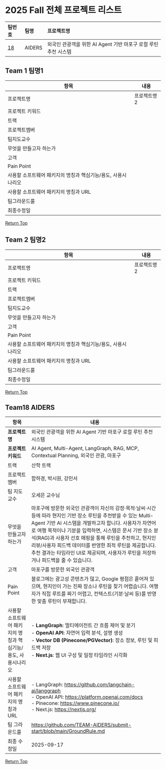# 2025 Fall 전체 프로젝트 리스트
|팀번호|팀명|프로젝트명|
|:---|:---|:---|
|[18](#team-18-AIDERS)|AIDERS|외국인 관광객을 위한 AI Agent 기반 마포구 로컬 루틴 추천 시스템|

## Team 1 팀명1
|항목|내용|
|---|---|
|프로젝트명|프로젝트명2|
|프로젝트 키워드||
|트랙||
|프로젝트멤버||
|팀지도교수||
|무엇을 만들고자 하는가||
|고객||
|Pain Point||
|사용할 소프트웨어 패키지의 명칭과 핵심기능/용도, 사용시나리오||
|사용할 소프트웨어 패키지의 명칭과 URL||
|팀그라운드룰||
|최종수정일||

  [Return Top](#2025-Fall-전체-프로젝트-리스트)

## Team 2 팀명2
|항목|내용|
|---|---|
|프로젝트명|프로젝트명2|
|프로젝트 키워드||
|트랙||
|프로젝트멤버||
|팀지도교수||
|무엇을 만들고자 하는가||
|고객||
|Pain Point||
|사용할 소프트웨어 패키지의 명칭과 핵심기능/용도, 사용시나리오||
|사용할 소프트웨어 패키지의 명칭과 URL||
|팀그라운드룰||
|최종수정일||

  [Return Top](#2025-Fall-전체-프로젝트-리스트)

## Team18 AIDERS

| 항목 | 내용 |
|------|------|
| **프로젝트명** | 외국인 관광객을 위한 AI Agent 기반 마포구 로컬 루틴 추천 시스템 |
| **프로젝트 키워드** | AI Agent, Multi-Agent, LangGraph, RAG, MCP, Contextual Planning, 외국인 관광, 마포구 |
| 트랙 | 산학 트랙 |
| 프로젝트 멤버 | 함하경, 박시원, 강민서 |
| 팀 지도교수 | 오세은 교수님 |
| 무엇을 만들고자 하는가 | 마포구에 방문한 외국인 관광객이 자신의 감정·목적·날씨·시간 등에 따라 현지인 기반 장소 루틴을 추천받을 수 있는 Multi-Agent 기반 AI 시스템을 개발하고자 합니다. 사용자가 자연어로 여행 목적이나 기분을 입력하면, 시스템은 문서 기반 장소 분석(RAG)과 사용자 선호 매핑을 통해 루틴을 추천하고, 현지인 리뷰/사용자 피드백 데이터를 반영한 최적 루틴을 제공합니다. 추천 결과는 타임라인 UI로 제공되며, 사용자가 루틴을 저장하거나 피드백을 줄 수 있습니다. |
| 고객 | 마포구를 방문한 외국인 관광객 |
| Pain Point | 블로그에는 광고성 콘텐츠가 많고, Google 평점은 흩어져 있으며, 현지인이 가는 진짜 장소나 루틴을 찾기 어렵습니다. 여행자가 직접 루트를 짜기 어렵고, 컨텍스트(기분·날씨 등)를 반영한 맞춤 루틴이 부재합니다. |
| 사용할 소프트웨어 패키지의 명칭과 핵심기능/용도, 사용시나리오 | - **LangGraph**: 멀티에이전트 간 흐름 제어 및 분기<br> - **OpenAI API**: 자연어 입력 분석, 설명 생성 <br> - **Vector DB (Pinecone/PGVector)**: 장소 정보, 루틴 및 피드백  저장<br> - **Next.js**: 웹 UI 구성 및 일정 타임라인 시각화 |
| 사용할 소프트웨어 패키지의 명칭과 URL | - LangGraph: https://github.com/langchain-ai/langgraph <br> - OpenAI API: https://platform.openai.com/docs <br> - Pinecone: https://www.pinecone.io/ <br> - Next.js: https://nextjs.org/ |
| 팀 그라운드룰 | https://github.com/TEAM-AIDERS/submit-start/blob/main/GroundRule.md |
| 최종 수정일 | 2025-09-17 |


  [Return Top](#2025-Fall-전체-프로젝트-리스트)
